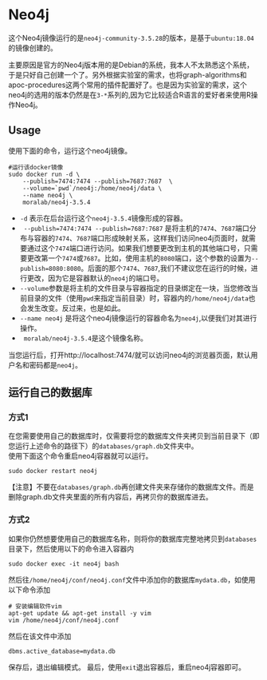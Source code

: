 # Neo4j 

这个Neo4j镜像运行的是`neo4j-community-3.5.28`的版本，是基于`ubuntu:18.04`的镜像创建的。

主要原因是官方的Neo4j版本用的是Debian的系统，我本人不太熟悉这个系统，于是只好自己创建一个了。另外根据实验室的需求，也将graph-algorithms和apoc-procedures这两个常用的插件配置好了。也是因为实验室的需求，这个neo4j的选用的版本仍然是在`3-*`系列的,因为它比较适合R语言的爱好者来使用R操作Neo4j。



## Usage

使用下面的命令，运行这个neo4j镜像。

```shell
#运行该docker镜像
sudo docker run -d \
    --publish=7474:7474 --publish=7687:7687  \
    --volume=`pwd`/neo4j:/home/neo4j/data \
    --name neo4j \
    moralab/neo4j-3.5.4
```

- `-d` 表示在后台运行这个`neo4j-3.5.4`镜像形成的容器。
- ` --publish=7474:7474 --publish=7687:7687` 是将主机的`7474`、`7687`端口分布与容器的`7474`、`7687`端口形成映射关系，这样我们访问neo4j页面时，就需要通过这个`7474`端口进行访问。如果我们想要更改到主机的其他端口号，只需要更改第一个`7474`或`7687`。比如，使用主机的`8080`端口，这个参数的设置为`--publish=8080:8080`。后面的那个`7474`、`7687`,我们不建议您在运行的时候，进行更改，因为它是容器默认的`neo4j`的端口号。
- `--volume`参数是将主机的文件目录与容器指定的目录绑定在一块，当您修改当前目录的文件（使用`pwd`来指定当前目录）时，容器内的`/home/neo4j/data`也会发生改变。反过来，也是如此。
- `--name neo4j` 是将这个neo4j镜像运行的容器命名为`neo4j`,以便我们对其进行操作。
- ` moralab/neo4j-3.5.4`是这个镜像名称。

当您运行后，打开http://localhost:7474/就可以访问neo4j的浏览器页面，默认用户名和密码都是`neo4j`。



## 运行自己的数据库

### 方式1 
在您需要使用自己的数据库时，仅需要将您的数据库文件夹拷贝到当前目录下（即您运行上述命令的路径下）的`databases/graph.db`文件夹中。   
使用下面这个命令重启neo4j容器就可以运行。
```shell
sudo docker restart neo4j
```
【注意】不要在`databases/graph.db`再创建文件夹来存储你的数据库文件。而是删除graph.db文件夹里面的所有内容后，再拷贝你的数据库进去。   

### 方式2
如果你仍然想要使用自己的数据库名称，则将你的数据库完整地拷贝到`databases`目录下，然后使用以下的命令进入容器内
```shell  
sudo docker exec -it neo4j bash
```
然后往`/home/neo4j/conf/neo4j.conf`文件中添加你的数据库`mydata.db`，如使用以下命令添加
```shell
# 安装编辑软件vim
apt-get update && apt-get install -y vim
vim /home/neo4j/conf/neo4j.conf
```
然后在该文件中添加
```shell
dbms.active_database=mydata.db
```
保存后，退出编辑模式。
最后，使用`exit`退出容器后，重启neo4j容器即可。

